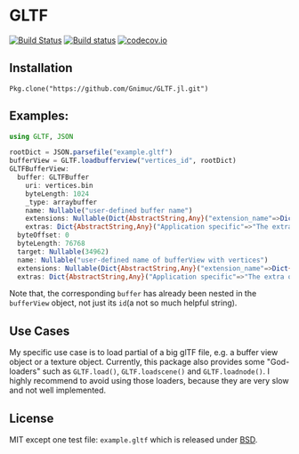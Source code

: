 # GLTF

[![Build Status](https://travis-ci.org/Gnimuc/GLTF.jl.svg?branch=master)](https://travis-ci.org/Gnimuc/GLTF.jl)
[![Build status](https://ci.appveyor.com/api/projects/status/3f32qqywxtcghh2f?svg=true)](https://ci.appveyor.com/project/Gnimuc/gltf-jl)
[![codecov.io](https://codecov.io/github/Gnimuc/GLTF.jl/coverage.svg?branch=master)](https://codecov.io/github/Gnimuc/GLTF.jl?branch=master)

## Installation
`Pkg.clone("https://github.com/Gnimuc/GLTF.jl.git")`

## Examples:
```julia
using GLTF, JSON

rootDict = JSON.parsefile("example.gltf")
bufferView = GLTF.loadbufferview("vertices_id", rootDict)
GLTFBufferView:
  buffer: GLTFBuffer
    uri: vertices.bin
    byteLength: 1024
    _type: arraybuffer
    name: Nullable("user-defined buffer name")
    extensions: Nullable(Dict{AbstractString,Any}("extension_name"=>Dict{AbstractString,Any}("extension specific"=>"value")))
    extras: Dict{AbstractString,Any}("Application specific"=>"The extra object can contain any properties.")
  byteOffset: 0
  byteLength: 76768
  target: Nullable(34962)
  name: Nullable("user-defined name of bufferView with vertices")
  extensions: Nullable(Dict{AbstractString,Any}("extension_name"=>Dict{AbstractString,Any}("extension specific"=>"value")))
  extras: Dict{AbstractString,Any}("Application specific"=>"The extra object can contain any properties.")
```
Note that, the corresponding `buffer` has already been nested in the `bufferView` object, not just its `id`(a not so much helpful string).

## Use Cases
My specific use case is to load partial of a big glTF file, e.g. a buffer view object or a texture object. Currently, this package also provides some "God-loaders" such as `GLTF.load()`, `GLTF.loadscene()` and `GLTF.loadnode()`. I highly recommend to avoid using those loaders, because they are very slow and not well implemented.

## License
MIT except one test file: `example.gltf` which is released under [BSD](https://github.com/KhronosGroup/glTF/blob/9c7dbd3bf4eea36cc91638d441a7c7b059af6417/LICENSE.md).
